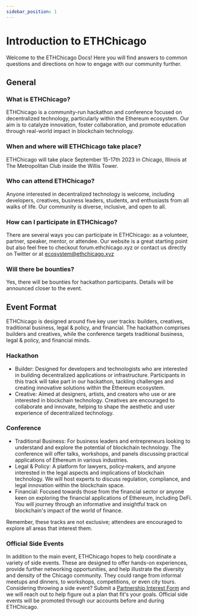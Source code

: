```yaml
---
sidebar_position: 1
---
```


# Introduction to ETHChicago

Welcome to the ETHChicago Docs! Here you will find answers to common questions and directions on how to engage with our community further.

## General
### What is ETHChicago?
ETHChicago is a community-run hackathon and conference focused on decentralized technology, particularly within the Ethereum ecosystem. Our aim is to catalyze innovation, foster collaboration, and promote education through real-world impact in blockchain technology.

### When and where will ETHChicago take place?
ETHChicago will take place September 15-17th 2023 in Chicago, Illinois at The Metropolitan Club inside the Willis Tower.

### Who can attend ETHChicago?
Anyone interested in decentralized technology is welcome, including developers, creatives, business leaders, students, and enthusiasts from all walks of life. Our community is diverse, inclusive, and open to all. 

### How can I participate in ETHChicago?
There are several ways you can participate in ETHChicago: as a volunteer, partner, speaker, mentor, or attendee. Our website is a great starting point but also feel free to checkout forum.ethchicago.xyz or contact us directly on Twitter or at ecosystem@ethchicago.xyz

### Will there be bounties?
Yes, there will be bounties for hackathon participants. Details will be announced closer to the event.



## Event Format
ETHChicago is designed around five key user tracks: builders, creatives, traditional business, legal & policy, and financial. The hackathon comprises builders and creatives, while the conference targets traditional business, legal & policy, and financial minds.

### Hackathon
* Builder: Designed for developers and technologists who are interested in building decentralized applications or infrastructure. Participants in this track will take part in our hackathon, tackling challenges and creating innovative solutions within the Ethereum ecosystem.
* Creative: Aimed at designers, artists, and creators who use or are interested in blockchain technology. Creatives are encouraged to collaborate and innovate, helping to shape the aesthetic and user experience of decentralized technology.
  
### Conference
* Traditional Business: For business leaders and entrepreneurs looking to understand and explore the potential of blockchain technology. The conference will offer talks, workshops, and panels discussing practical applications of Ethereum in various industries.
* Legal & Policy: A platform for lawyers, policy-makers, and anyone interested in the legal aspects and implications of blockchain technology. We will host experts to discuss regulation, compliance, and legal innovation within the blockchain space.
* Financial: Focused towards those from the financial sector or anyone keen on exploring the financial applications of Ethereum, including DeFi. You will journey through an informative and insightful track on blockchain's impact of the world of finance.
  
Remember, these tracks are not exclusive; attendees are encouraged to explore all areas that interest them.

### Official Side Events
In addition to the main event, ETHChicago hopes to help coordinate a variety of side events. These are designed to offer hands-on experiences, provide further networking opportunities, and help illustrate the diversity and density of the Chicago community. They could range from informal meetups and dinners, to workshops, competitions, or even city tours.
Considering throwing a side event? Submit a [Partnership Interest Form](https://7tjiyjbn20b.typeform.com/ETHChicagoPart?typeform-source=www.ethchicago.xyz) and we will reach out to help figure out a plan that fit's your goals.
Official side events will be promoted through our accounts before and during ETHChicago.
